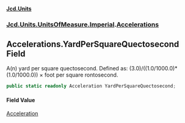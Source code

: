 #### [Jcd.Units](index.md 'index')
### [Jcd.Units.UnitsOfMeasure.Imperial](Jcd.Units.UnitsOfMeasure.Imperial.md 'Jcd.Units.UnitsOfMeasure.Imperial').[Accelerations](Accelerations.md 'Jcd.Units.UnitsOfMeasure.Imperial.Accelerations')

## Accelerations.YardPerSquareQuectosecond Field

A(n) yard per square quectosecond. Defined as: (3.0)/((1.0/1000.0)*(1.0/1000.0)) × foot per square rontosecond.

```csharp
public static readonly Acceleration YardPerSquareQuectosecond;
```

#### Field Value
[Acceleration](Acceleration.md 'Jcd.Units.UnitTypes.Acceleration')